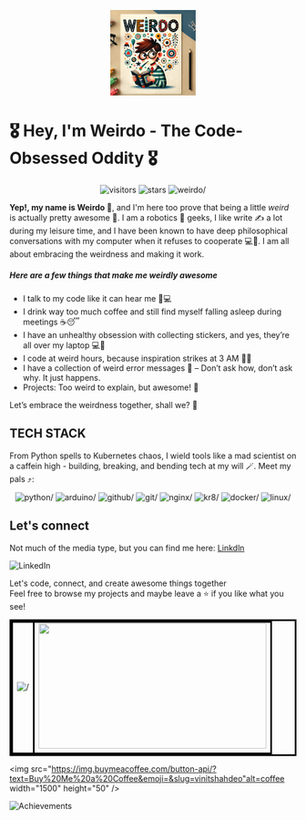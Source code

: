 <!-- couldn't center using markdown so I modified the 
.markdownlint.yaml config to allow in-line html-->
<p align="center">
  <img src="./extras/image.webp" alt=image width="150" height="150" />
</p>

# 🎖️ Hey, I'm Weirdo - The Code-Obsessed Oddity 🎖️  

<!-- couldn't center using markdown so I modified the 
.markdownlint.yaml config to allow in-line html-->
<p align="center">
  <img src="https://custom-icon-badges.demolab.com/badge/Fellow%20Weirdos-12.64k-blue?style=for-the-badge&logo=groups" alt=visitors />
  <img src="https://custom-icon-badges.demolab.com/badge/⭐%20Total%20Stars-13.34M-yellow?style=for-the-badge&logo=star" alt=stars />
  <img src="https://custom-icon-badges.demolab.com/badge/Weirdness%20Level-2.3B-blue?style=for-the-badge" alt=weirdo/>
</p>

**Yep!, my name is Weirdo 🤪**, and I'm here too prove that being a little
_weird_ is actually pretty awesome 🚀. I am a robotics 🤖 geeks, I like write ✍️ a lot during my leisure time, and I have been known to have deep philosophical conversations with my computer when it refuses to cooperate 💻🤯. I am all about embracing the weirdness and making it work.

<!-- h2 header would be too big for me that's why I opted for 5#s -->
##### Here are a few things that make me weirdly awesome

+ I talk to my code like it can hear me 🥶💻
+ I drink way too much coffee and still find myself falling asleep during meetings ☕😴
+ I have an unhealthy obsession with collecting stickers, and yes, they’re all over my laptop 💻🎨
+ I code at weird hours, because inspiration strikes at 3 AM 🌙💡
+ I have a collection of weird error messages 🧐 – Don’t ask how, don’t ask why. It just happens.
+ Projects: Too weird to explain, but awesome!  🤖

Let’s embrace the weirdness together, shall we? 🤪

## TECH STACK

From Python spells to Kubernetes chaos, I wield tools like a mad scientist on a caffein high - building, breaking, and bending tech at my will 🪄. Meet my pals ⤴️:
<!-- Decided to add a few badges -->
<!-- Modified my .markdownlint.yaml config file so I can add in-line html to
control the sizes of some of my stat and widgets-->
<p align="center">
  <img src="https://img.shields.io/badge/python-3670A0?style=for-the-badge&logo=python&logoColor=ffdd54" alt=python/>
  <img src="https://img.shields.io/badge/-Arduino-00979D?style=for-the-badge&logo=Arduino&logoColor=white" alt=arduino/>
  <img src="https://img.shields.io/badge/github-%23121011.svg?style=for-the-badge&logo=github&logoColor=white" alt=github/>
  <img src="https://img.shields.io/badge/git-%23F05033.svg?style=for-the-badge&logo=git&logoColor=white" alt=git/>
  <img src="https://img.shields.io/badge/nginx-%23009639.svg?style=for-the-badge&logo=nginx&logoColor=white" alt=nginx/>
  <img src="https://img.shields.io/badge/kubernetes-%23326ce5.svg?style=for-the-badge&logo=kubernetes&logoColor=white" alt=kr8/>
  <img src="https://img.shields.io/badge/docker-%230db7ed.svg?style=for-the-badge&logo=docker&logoColor=white" alt=docker/>
  <img src="https://img.shields.io/badge/Linux-FCC624?style=for-the-badge&logo=linux&logoColor=black" alt=linux/>
</p>

## Let's connect

Not much of the media type, but you can find me here: [Linkdln](extras/in/jeffery-offei-darko-8440222b3)

![LinkedIn](https://img.shields.io/badge/linkedin-%230077B5.svg?style=for-the-badge&logo=linkedin&logoColor=white)  
<!-- Modified my .markdownlint.yaml config file so I can add in-line html to
control the sizes of some of my stat and widgets-->
Let's code, connect, and create awesome things together  
Feel free to browse my projects and maybe leave a ⭐ if you like what you see!

<table style="border: 3px solid black; border-collapse: collapse;">
  <tr>
    <td style="border: 3px solid black;"><img src="https://streak-stats.demolab.com/?user=JEFFDARKO&theme=dark&hide_border=true" width="400" height="220" alt=/></td>
    <td style="border: 3px solid black;"><img src="https://github-readme-stats.vercel.app/api?username=JEFFDARKO&show_icons=true&hide_title=true&hide=prs&count_private=true&theme=radical" width="400" height="220" /></td>
  </tr>
</table>
</table>

<img src="<https://img.buymeacoffee.com/button-api/?text=Buy%20Me%20a%20Coffee&emoji=&slug=vinitshahdeo"alt=coffee> width="1500" height="50" />
</a>

![Achievements](https://github-profile-trophy.vercel.app/?username=JEFFDARKO&theme=gruvbox)
